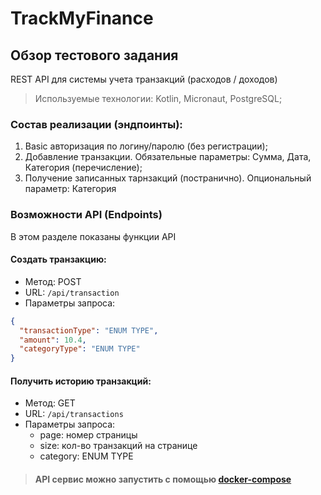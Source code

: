 # TrackMyFinance

## Обзор тестового задания

REST API для системы учета транзакций (расходов / доходов)

> Используемые технологии: Kotlin, Micronaut, PostgreSQL;

### Состав реализации (эндпоинты):
1) Basic авторизация по логину/паролю (без регистрации);
2) Добавление транзакции. Обязательные параметры: Сумма, Дата, Категория (перечисление);
3) Получение записанных тарнзакций (постранично). Опциональный параметр: Категория

### Возможности API (Endpoints)
В этом разделе показаны функции API

#### Создать транзакцию:
- Метод: POST
- URL: `/api/transaction`
- Параметры запроса:
```json
{
  "transactionType": "ENUM TYPE",
  "amount": 10.4,
  "categoryType": "ENUM TYPE"
}
```

#### Получить историю транзакций:
- Метод: GET
- URL: `/api/transactions`
- Параметры запроса:
    - page: номер страницы
    - size: кол-во транзакций на странице
    - category: ENUM TYPE

> #### API сервис можно запустить с помощью [docker-compose](./dockerFiles/docker-compose.yaml)